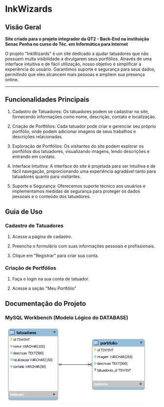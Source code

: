 # InkWizards

## Visão Geral

**Site criado para o projeto integrador da QT2 - Back-End na instituição Senac Penha no curso de Téc. em Informática para Internet**

O projeto "InkWizards" é um site dedicado a ajudar tatuadores que não possuem muita visibilidade a divulgarem seus portfólios. Através de uma interface intuitiva e de fácil utilização, nosso objetivo é simplificar a experiência do usuário. Garantimos suporte e segurança para seus dados, permitindo que eles alcancem mais pessoas e ampliem sua presença online.

---

## Funcionalidades Principais

1. Cadastro de Tatuadores:
Os tatuadores podem se cadastrar no site, fornecendo informações como nome, descrição, contato e localização.

2. Criação de Portfólios:
Cada tatuador pode criar e gerenciar seu próprio portfólio, onde podem adicionar imagens de seus trabalhos e descrições relacionadas.

3. Exploração de Portfólios:
Os visitantes do site podem explorar os portfólios dos tatuadores, visualizando imagens, lendo descrições e entrando em contato.

4. Interface Intuitiva:
A interface do site é projetada para ser intuitiva e de fácil navegação, proporcionando uma experiência agradável tanto para tatuadores quanto para visitantes.

5. Suporte e Segurança: 
Oferecemos suporte técnico aos usuários e implementamos medidas de segurança para proteger os dados pessoais e o conteúdo dos tatuadores.

## Guia de Uso

### Cadastro de Tatuadores

1. Acesse a página de cadastro.

2. Preencha o formulário com suas informações pessoais e profissionais.

3. Clique em "Registrar" para criar sua conta.

### Criação de Portfólios

1. Faça o login na sua conta de tatuador.

2. Acesse a seção "Meu Portfólio"


## Documentação do Projeto

### MySQL Workbench (Modelo Lógico do DATABASE)

![Modelo-logico-InkWizards](./database/Workbench/tatuadores.png)

